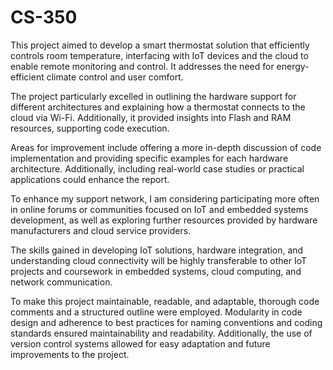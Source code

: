 # CS-350

This project aimed to develop a smart thermostat solution that efficiently controls room temperature, interfacing with IoT devices and the cloud to enable remote monitoring and control. It addresses the need for energy-efficient climate control and user comfort.

The project particularly excelled in outlining the hardware support for different architectures and explaining how a thermostat connects to the cloud via Wi-Fi. Additionally, it provided insights into Flash and RAM resources, supporting code execution.

Areas for improvement include offering a more in-depth discussion of code implementation and providing specific examples for each hardware architecture. Additionally, including real-world case studies or practical applications could enhance the report.

To enhance my support network, I am considering participating more often in online forums or communities focused on IoT and embedded systems development, as well as exploring further resources provided by hardware manufacturers and cloud service providers.

The skills gained in developing IoT solutions, hardware integration, and understanding cloud connectivity will be highly transferable to other IoT projects and coursework in embedded systems, cloud computing, and network communication.

To make this project maintainable, readable, and adaptable, thorough code comments and a structured outline were employed. Modularity in code design and adherence to best practices for naming conventions and coding standards ensured maintainability and readability. Additionally, the use of version control systems allowed for easy adaptation and future improvements to the project.

